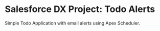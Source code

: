 # Salesforce DX Project: Todo Alerts

Simple Todo Application with email alerts using Apex Scheduler.
